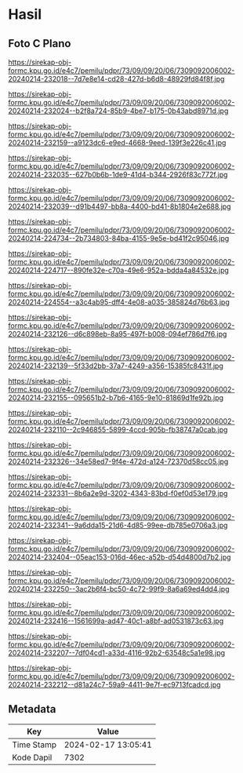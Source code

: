 # Hasil

## Foto C Plano

https://sirekap-obj-formc.kpu.go.id/e4c7/pemilu/pdpr/73/09/09/20/06/7309092006002-20240214-232018--7d7e8e14-cd28-427d-b6d8-48929fd84f8f.jpg

https://sirekap-obj-formc.kpu.go.id/e4c7/pemilu/pdpr/73/09/09/20/06/7309092006002-20240214-232024--b2f8a724-85b9-4be7-b175-0b43abd8971d.jpg

https://sirekap-obj-formc.kpu.go.id/e4c7/pemilu/pdpr/73/09/09/20/06/7309092006002-20240214-232159--a9123dc6-e9ed-4668-9eed-139f3e226c41.jpg

https://sirekap-obj-formc.kpu.go.id/e4c7/pemilu/pdpr/73/09/09/20/06/7309092006002-20240214-232035--627b0b6b-1de9-41d4-b344-2926f83c772f.jpg

https://sirekap-obj-formc.kpu.go.id/e4c7/pemilu/pdpr/73/09/09/20/06/7309092006002-20240214-232039--d91b4497-bb8a-4400-bd41-8b1804e2e688.jpg

https://sirekap-obj-formc.kpu.go.id/e4c7/pemilu/pdpr/73/09/09/20/06/7309092006002-20240214-224734--2b734803-84ba-4155-9e5e-bd41f2c95046.jpg

https://sirekap-obj-formc.kpu.go.id/e4c7/pemilu/pdpr/73/09/09/20/06/7309092006002-20240214-224717--890fe32e-c70a-49e6-952a-bdda4a84532e.jpg

https://sirekap-obj-formc.kpu.go.id/e4c7/pemilu/pdpr/73/09/09/20/06/7309092006002-20240214-224554--a3c4ab95-dff4-4e08-a035-385824d76b63.jpg

https://sirekap-obj-formc.kpu.go.id/e4c7/pemilu/pdpr/73/09/09/20/06/7309092006002-20240214-232126--d6c898eb-8a95-497f-b008-094ef786d7f6.jpg

https://sirekap-obj-formc.kpu.go.id/e4c7/pemilu/pdpr/73/09/09/20/06/7309092006002-20240214-232139--5f33d2bb-37a7-4249-a356-15385fc8431f.jpg

https://sirekap-obj-formc.kpu.go.id/e4c7/pemilu/pdpr/73/09/09/20/06/7309092006002-20240214-232155--095651b2-b7b6-4165-9e10-81869d1fe92b.jpg

https://sirekap-obj-formc.kpu.go.id/e4c7/pemilu/pdpr/73/09/09/20/06/7309092006002-20240214-232110--2c946855-5899-4ccd-905b-fb38747a0cab.jpg

https://sirekap-obj-formc.kpu.go.id/e4c7/pemilu/pdpr/73/09/09/20/06/7309092006002-20240214-232326--34e58ed7-9f4e-472d-a124-72370d58cc05.jpg

https://sirekap-obj-formc.kpu.go.id/e4c7/pemilu/pdpr/73/09/09/20/06/7309092006002-20240214-232331--8b6a2e9d-3202-4343-83bd-f0ef0d53e179.jpg

https://sirekap-obj-formc.kpu.go.id/e4c7/pemilu/pdpr/73/09/09/20/06/7309092006002-20240214-232341--9a6dda15-21d6-4d85-99ee-db785e0706a3.jpg

https://sirekap-obj-formc.kpu.go.id/e4c7/pemilu/pdpr/73/09/09/20/06/7309092006002-20240214-232404--05eac153-016d-46ec-a52b-d54d4800d7b2.jpg

https://sirekap-obj-formc.kpu.go.id/e4c7/pemilu/pdpr/73/09/09/20/06/7309092006002-20240214-232250--3ac2b6f4-bc50-4c72-99f9-8a6a69ed4dd4.jpg

https://sirekap-obj-formc.kpu.go.id/e4c7/pemilu/pdpr/73/09/09/20/06/7309092006002-20240214-232416--1561699a-ad47-40c1-a8bf-ad0531873c63.jpg

https://sirekap-obj-formc.kpu.go.id/e4c7/pemilu/pdpr/73/09/09/20/06/7309092006002-20240214-232207--7df04cd1-a33d-4116-92b2-63548c5a1e98.jpg

https://sirekap-obj-formc.kpu.go.id/e4c7/pemilu/pdpr/73/09/09/20/06/7309092006002-20240214-232212--d81a24c7-59a9-4411-9e7f-ec9713fcadcd.jpg


## Metadata

| Key        | Value               |
| ---------- | ------------------- |
| Time Stamp | 2024-02-17 13:05:41 |
| Kode Dapil | 7302                |



